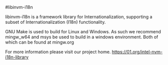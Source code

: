 #libinvm-i18n

libinvm-i18n is a framework library for Internationalization, supporting a subset
of Internationalization (I18n) functionality. 

GNU Make is used to build for Linux and Windows.
As such we recommend mingw_w64 and msys be used to build in a windows
environment. Both of which can be found at mingw.org

For more information please visit our project home.
https://01.org/intel-nvm-i18n-library
